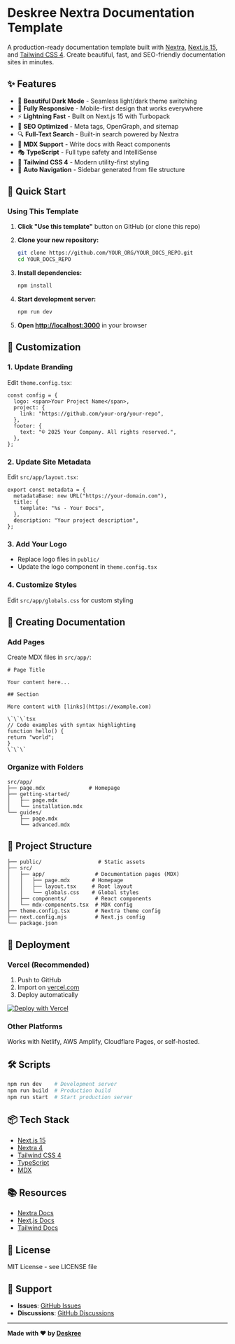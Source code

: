# Deskree Nextra Documentation Template

A production-ready documentation template built with [Nextra](https://nextra.site/), [Next.js 15](https://nextjs.org), and [Tailwind CSS 4](https://tailwindcss.com). Create beautiful, fast, and SEO-friendly documentation sites in minutes.

## ✨ Features

- 🎨 **Beautiful Dark Mode** - Seamless light/dark theme switching
- 📱 **Fully Responsive** - Mobile-first design that works everywhere
- ⚡ **Lightning Fast** - Built on Next.js 15 with Turbopack
- 🎯 **SEO Optimized** - Meta tags, OpenGraph, and sitemap
- 🔍 **Full-Text Search** - Built-in search powered by Nextra
- 📝 **MDX Support** - Write docs with React components
- 🎭 **TypeScript** - Full type safety and IntelliSense
- 🎨 **Tailwind CSS 4** - Modern utility-first styling
- 🧭 **Auto Navigation** - Sidebar generated from file structure

## 🚀 Quick Start

### Using This Template

1. **Click "Use this template"** button on GitHub (or clone this repo)

2. **Clone your new repository:**

   ```bash
   git clone https://github.com/YOUR_ORG/YOUR_DOCS_REPO.git
   cd YOUR_DOCS_REPO
   ```

3. **Install dependencies:**

   ```bash
   npm install
   ```

4. **Start development server:**

   ```bash
   npm run dev
   ```

5. **Open [http://localhost:3000](http://localhost:3000)** in your browser

## 🎨 Customization

### 1. Update Branding

Edit `theme.config.tsx`:

```tsx
const config = {
  logo: <span>Your Project Name</span>,
  project: {
    link: "https://github.com/your-org/your-repo",
  },
  footer: {
    text: "© 2025 Your Company. All rights reserved.",
  },
};
```

### 2. Update Site Metadata

Edit `src/app/layout.tsx`:

```tsx
export const metadata = {
  metadataBase: new URL("https://your-domain.com"),
  title: {
    template: "%s - Your Docs",
  },
  description: "Your project description",
};
```

### 3. Add Your Logo

- Replace logo files in `public/`
- Update the logo component in `theme.config.tsx`

### 4. Customize Styles

Edit `src/app/globals.css` for custom styling

## 📝 Creating Documentation

### Add Pages

Create MDX files in `src/app/`:

```mdx
# Page Title

Your content here...

## Section

More content with [links](https://example.com)

\`\`\`tsx
// Code examples with syntax highlighting
function hello() {
return "world";
}
\`\`\`
```

### Organize with Folders

```
src/app/
├── page.mdx              # Homepage
├── getting-started/
│   ├── page.mdx
│   └── installation.mdx
└── guides/
    ├── page.mdx
    └── advanced.mdx
```

## 📁 Project Structure

```
├── public/                  # Static assets
├── src/
│   ├── app/                # Documentation pages (MDX)
│   │   ├── page.mdx       # Homepage
│   │   ├── layout.tsx     # Root layout
│   │   └── globals.css    # Global styles
│   ├── components/         # React components
│   └── mdx-components.tsx  # MDX config
├── theme.config.tsx        # Nextra theme config
├── next.config.mjs         # Next.js config
└── package.json
```

## 🚢 Deployment

### Vercel (Recommended)

1. Push to GitHub
2. Import on [vercel.com](https://vercel.com)
3. Deploy automatically

[![Deploy with Vercel](https://vercel.com/button)](https://vercel.com/new)

### Other Platforms

Works with Netlify, AWS Amplify, Cloudflare Pages, or self-hosted.

## 🛠️ Scripts

```bash
npm run dev    # Development server
npm run build  # Production build
npm run start  # Start production server
```

## 📦 Tech Stack

- [Next.js 15](https://nextjs.org)
- [Nextra 4](https://nextra.site)
- [Tailwind CSS 4](https://tailwindcss.com)
- [TypeScript](https://www.typescriptlang.org)
- [MDX](https://mdxjs.com)

## 📚 Resources

- [Nextra Docs](https://nextra.site/docs)
- [Next.js Docs](https://nextjs.org/docs)
- [Tailwind Docs](https://tailwindcss.com/docs)

## 📄 License

MIT License - see LICENSE file

## 💬 Support

- **Issues**: [GitHub Issues](https://github.com/deskree-inc/nextra-docs-template/issues)
- **Discussions**: [GitHub Discussions](https://github.com/deskree-inc/nextra-docs-template/discussions)

---

**Made with ❤️ by [Deskree](https://deskree.com)**
